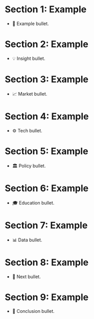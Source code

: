 # Section 1: Example
- 📰 Example bullet.

# Section 2: Example
- 💡 Insight bullet.

# Section 3: Example
- 📈 Market bullet.

# Section 4: Example
- ⚙️ Tech bullet.

# Section 5: Example
- 🏛️ Policy bullet.

# Section 6: Example
- 🎓 Education bullet.

# Section 7: Example
- 📊 Data bullet.

# Section 8: Example
- 🚀 Next bullet.

# Section 9: Example
- 🎯 Conclusion bullet.
